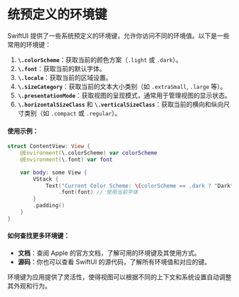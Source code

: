 # 统预定义的环境键

SwiftUI 提供了一些系统预定义的环境键，允许你访问不同的环境值。以下是一些常用的环境键：

1. **`\.colorScheme`**：获取当前的颜色方案（`.light` 或 `.dark`）。
2. **`\.font`**：获取当前的默认字体。
3. **`\.locale`**：获取当前的区域设置。
4. **`\.sizeCategory`**：获取当前的文本大小类别（如 `.extraSmall`, `.large` 等）。
5. **`\.presentationMode`**：获取视图的呈现模式，通常用于管理视图的显示状态。
6. **`\.horizontalSizeClass`** 和 **`\.verticalSizeClass`**：获取当前的横向和纵向尺寸类别（如 `.compact` 或 `.regular`）。

#### 使用示例：

```swift
struct ContentView: View {
    @Environment(\.colorScheme) var colorScheme
    @Environment(\.font) var font

    var body: some View {
        VStack {
            Text("Current Color Scheme: \(colorScheme == .dark ? "Dark" : "Light")")
                .font(font) // 使用当前字体
        }
        .padding()
    }
}
```

#### 如何查找更多环境键：

* **文档**：查阅 Apple 的官方文档，了解可用的环境键及其使用方式。
* **源码**：你也可以查看 SwiftUI 的源代码，了解所有环境值和对应的键。

环境键为应用提供了灵活性，使得视图可以根据不同的上下文和系统设置自动调整其外观和行为。
